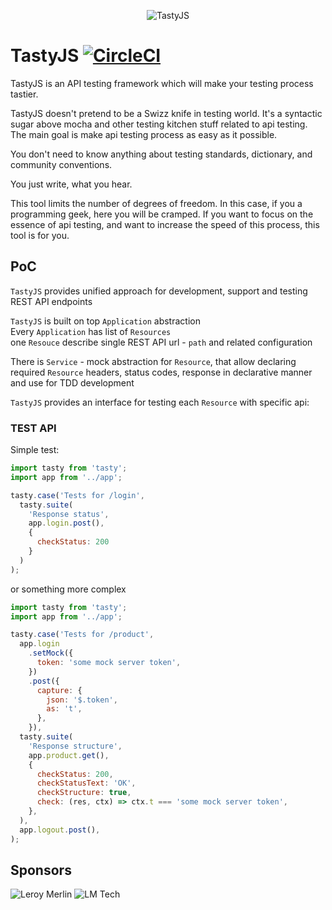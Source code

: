 <p align="center">
  <img alt="TastyJS" src="https://raw.githubusercontent.com/tasty-api/tasty/master/src/assets/logos/tasty-new.svg" />
</p>

# TastyJS [![CircleCI](https://circleci.com/gh/tasty-api/tasty/tree/master.svg?style=svg)](https://circleci.com/gh/tasty-api/tasty/tree/master)

TastyJS is an API testing framework which will make your testing process tastier.

TastyJS doesn't pretend to be a Swizz knife in testing world. It's a syntactic sugar above mocha and other testing kitchen
stuff related to api testing. The main goal is make api testing process as easy as it possible.

You don't need to know anything about testing standards, dictionary, and community conventions.

You just write, what you hear.

This tool limits the number of degrees of freedom. In this case, if you a programming geek, here you will be cramped.
If you want to focus on the essence of api testing, and want to increase the speed of this process, this tool is for you.

## PoC

`TastyJS` provides unified approach for development, support and testing REST API endpoints

`TastyJS` is built on top `Application` abstraction  
Every `Application` has list of `Resources`  
one `Resouce` describe single REST API url - `path` and related configuration  

There is `Service` - mock abstraction for `Resource`, that allow declaring required `Resource` headers, status codes, response in declarative manner and use for TDD development  

`TastyJS` provides an interface for testing each `Resource` with specific api:

### TEST API

Simple test:
```javascript
import tasty from 'tasty';
import app from '../app';

tasty.case('Tests for /login',
  tasty.suite(
    'Response status',
    app.login.post(),
    {
      checkStatus: 200
    }
  )
);
```
or something more complex
```javascript
import tasty from 'tasty';
import app from '../app';

tasty.case('Tests for /product',
  app.login
    .setMock({
      token: 'some mock server token',
    })
    .post({
      capture: {
        json: '$.token',
        as: 't',
      },
    }),
  tasty.suite(
    'Response structure',
    app.product.get(),
    {
      checkStatus: 200,
      checkStatusText: 'OK',
      checkStructure: true,
      check: (res, ctx) => ctx.t === 'some mock server token',
    },
  ),
  app.logout.post(),
);
```

## Sponsors
![Leroy Merlin](https://raw.githubusercontent.com/tasty-api/tasty/master/src/assets/sponsors/LM.svg)
![LM Tech](https://raw.githubusercontent.com/tasty-api/tasty/master/src/assets/sponsors/LM-tech.svg)
